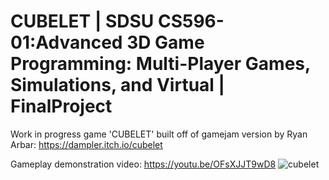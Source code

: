 # CUBELET | SDSU CS596-01:Advanced 3D Game Programming: Multi-Player Games, Simulations, and Virtual | FinalProject

Work in progress game 'CUBELET' built off of gamejam version by Ryan Arbar: https://dampler.itch.io/cubelet

Gameplay demonstration video: https://youtu.be/OFsXJJT9wD8
![cubelet](https://github.com/ryan-arbar/596-FinalProject/assets/144367453/ac8e7b2e-27bf-4297-9283-218942babae9)
